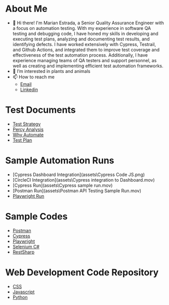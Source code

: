 # About Me
- 👋 Hi there! I'm Marian Estrada, a Senior Quality Assurance Engineer with a focus on automation testing. With my experience in software QA testing and debugging code, I have honed my skills in developing and executing test plans, analyzing and documenting test results, and identifying defects. I have worked extensively with Cypress, Testrail, and Github Actions, and integrated them to improve test coverage and effectiveness of the test automation process. Additionally, I have experience managing teams of QA testers and support personnel, as well as creating and implementing efficient test automation frameworks. 
- 🌱 I’m interested in plants and animals
- 📫 How to reach me 
    - [Email](mailto:ian_an@yahoo.com)
    - [Linkedin](https://www.linkedin.com/in/marian-g-estrada/)

# Test Documents

- [Test Strategy](https://www.canva.com/design/DAE2aGUGsNY/9w6CBJnnLbVTeYnri3ESiQ/watch?utm_content=DAE2aGUGsNY&utm_campaign=designshare&utm_medium=link&utm_source=publishsharelink)
- [Percy Analysis](https://www.canva.com/design/DAE346g5oTs/jNzDlRwyZnL3Dj_s7pkuJA/view?utm_content=DAE346g5oTs&utm_campaign=designshare&utm_medium=link2&utm_source=sharebutton)
- [Why Automate](https://www.canva.com/design/DAE5FVi6ZZ4/garOci7nq-kitY9xSXsAaQ/view?utm_content=DAE5FVi6ZZ4&utm_campaign=designshare&utm_medium=link2&utm_source=sharebutton)
- [Test Plan](https://docs.google.com/spreadsheets/d/1GbDjZFg1imzsCNLQW7t3fS5-aZtFuMGm/edit?usp=share_link&ouid=111527995975860385233&rtpof=true&sd=true)

# Sample Automation Runs
- [Cypress Dashboard Integration](assets\Cypress Code JS.png)
- [CircleCI Integration](assets\Cypress integration to Dashboard.mov)
- [Cypress Run](assets\Cypress sample run.mov)
- [Postman Run](assets\Postman API Testing Sample Run.mov)
- [Playwright Run]()

# Sample Codes
- [Postman]()
- [Cypress]()
- [Playwright]()
- [Selenium C#]()
- [RestSharp]()

# Web Development Code Repository
- [CSS](https://github.com/ian-ann/CPRG213-Assignment3-JS)
- [Javascript](https://github.com/ian-ann/CPRG213-Lab6-JS)
- [Python](https://ian-ann.github.io/Group5-JoJoSalon/)

